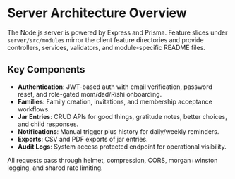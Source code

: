 # Server Architecture Overview

The Node.js server is powered by Express and Prisma. Feature slices under `server/src/modules` mirror the client feature directories and provide controllers, services, validators, and module-specific README files.

## Key Components
- **Authentication**: JWT-based auth with email verification, password reset, and role-gated mom/dad/Rishi onboarding.
- **Families**: Family creation, invitations, and membership acceptance workflows.
- **Jar Entries**: CRUD APIs for good things, gratitude notes, better choices, and child responses.
- **Notifications**: Manual trigger plus history for daily/weekly reminders.
- **Exports**: CSV and PDF exports of jar entries.
- **Audit Logs**: System access protected endpoint for operational visibility.

All requests pass through helmet, compression, CORS, morgan+winston logging, and shared rate limiting.
